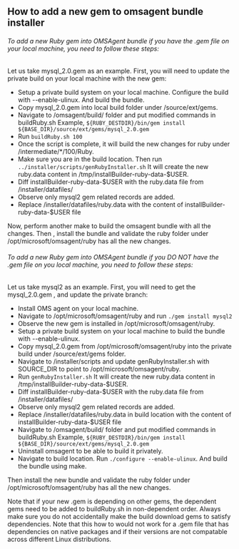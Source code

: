 ## How to add a new gem to omsagent bundle installer

###### To add a new Ruby gem into OMSAgent bundle if you have the .gem file on your local machine, you need to follow these steps:

Let us take mysql_2.0.gem  as an example. First, you will need to update the private build on your local machine with the new gem:
* Setup a private build system on your local machine. Configure the build with --enable-ulinux. And build the bundle.
* Copy mysql_2.0.gem into local build folder under /source/ext/gems.
* Navigate to /omsagent/build/ folder and put modified commands in buildRuby.sh
  Example, `${RUBY_DESTDIR}/bin/gem install ${BASE_DIR}/source/ext/gems/mysql_2.0.gem`
* Run `buildRuby.sh 100`
* Once the script is complete, it will build the new changes for ruby under /intermediate/\*/100/Ruby.
* Make sure you are in the build location. Then run `../installer/scripts/genRubyInstaller.sh`
  It will create the new ruby.data content in /tmp/installBuilder-ruby-data-$USER.
* Diff installBuilder-ruby-data-$USER with the ruby.data file from /installer/datafiles/
* Observe only mysql2 gem related records are added. 
* Replace /installer/datafiles/ruby.data with the content of installBuilder-ruby-data-$USER file
  
Now, perform another make to build the omsagent bundle with all the changes. 
Then , install the bundle and validate the ruby folder under /opt/microsoft/omsagent/ruby has all the new changes.
  
###### To add a new Ruby gem into OMSAgent bundle if you DO NOT have the .gem file on you local machine, you need to follow these steps:

Let us take mysql2 as an example. First, you will need to get the mysql_2.0.gem , and update the private branch:
* Install OMS agent on your local machine.
* Navigate to /opt/microsoft/omsagent/ruby and run `./gem install mysql2`
* Observe the new gem is installed in /opt/microsoft/omsagent/ruby.
* Setup a private build system on your local machine to build the bundle with --enable-ulinux.
* Copy mysql_2.0.gem from /opt/microsoft/omsagent/ruby into the private build under /source/ext/gems folder.
* Navigate to /installer/scripts and update genRubyInstaller.sh with SOURCE_DIR to point to /opt/microsoft/omsagent/ruby.
* Run `genRubyInstaller.sh` 
It will create the new ruby.data content in /tmp/installBuilder-ruby-data-$USER.
* Diff installBuilder-ruby-data-$USER with the ruby.data file from /installer/datafiles/
* Observe only mysql2 gem related records are added. 
* Replace /installer/datafiles/ruby.data in build location with the content of installBuilder-ruby-data-$USER file
* Navigate to /omsagent/build/ folder and put modified commands in buildRuby.sh
  Example, `${RUBY_DESTDIR}/bin/gem install ${BASE_DIR}/source/ext/gems/mysql_2.0.gem`
* Uninstall omsagent to be able to build it privately.
* Navigate to build location. Run `./configure --enable-ulinux`. And build the bundle using make.
  
Then install the new bundle and validate the ruby folder under /opt/microsoft/omsagent/ruby has all the new changes.
  
Note that if your new .gem is depending on other gems, the dependent gems need to be added to buildRuby.sh in non-dependent order.
Always make sure you do not accidentally make the build download gems to satisfy dependencies.
Note that this how to would not work for a .gem file that has dependencies on native packages and if their versions are not compatable across 
different Linux distributions.
